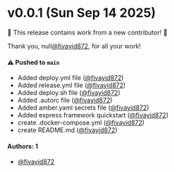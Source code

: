 # v0.0.1 (Sun Sep 14 2025)

:tada: This release contains work from a new contributor! :tada:

Thank you, null[@fivayid872](https://github.com/fivayid872), for all your work!

#### ⚠️ Pushed to `main`

- Added deploy.yml file ([@fivayid872](https://github.com/fivayid872))
- Added release.yml file ([@fivayid872](https://github.com/fivayid872))
- Added deploy.sh file ([@fivayid872](https://github.com/fivayid872))
- Added .autorc file ([@fivayid872](https://github.com/fivayid872))
- Added amber.yaml secrets file ([@fivayid872](https://github.com/fivayid872))
- Added express framework quickstart ([@fivayid872](https://github.com/fivayid872))
- create .docker-compose.yml ([@fivayid872](https://github.com/fivayid872))
- create README.md ([@fivayid872](https://github.com/fivayid872))

#### Authors: 1

- [@fivayid872](https://github.com/fivayid872)
